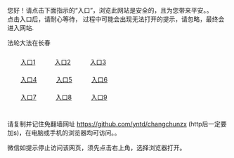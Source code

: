 您好！请点击下面指示的“入口”，浏览此网站是安全的，且为您带来平安。。 <br/>
点击入口后，请耐心等待， 过程中可能会出现无法打开的提示，请忽略，最终会进入网站. </br>

法轮大法在长春<br/>
<div style="padding:10px"><a style="margin:20px" target="_blank" href="https://d3j8p1qezqbty8.cloudfront.net/2Qpsp?iwqshug" id="ccLink1" rel="nofollow">入口1</a> <a target="_blank" style="margin:20px" href="https://d3696ycxq12rhf.cloudfront.net/2Qpsp?cvdxnu" id="ccLink2" rel="nofollow">入口2</a> <a style="margin:20px" target="_blank" href="https://d29r8p2sfozo5m.cloudfront.net/2Qpsp?hpauypkm" id="ccLink3" rel="nofollow">入口3</a></div>

<div style="padding:10px" ><a style="margin:20px" target="_blank" href="https://d3j8p1qezqbty8.cloudfront.net/2Qpsp?iwqshug" id="ccLink4" rel="nofollow">入口4</a> <a style="margin:20px" href="https://d3696ycxq12rhf.cloudfront.net/2Qpsp?cvdxnu" target="_blank" id="ccLink5" rel="nofollow">入口5</a> <a style="margin:20px" href="https://d29r8p2sfozo5m.cloudfront.net/2Qpsp?hpauypkm" target="_blank" id="ccLink6" rel="nofollow">入口6</a></div>

<div style="padding:10px"><a style="margin:20px" target="_blank" href="https://d3j8p1qezqbty8.cloudfront.net/2Qpsp?iwqshug" id="ccLink7" rel="nofollow">入口7</a> <a style="margin:20px" href="https://d3696ycxq12rhf.cloudfront.net/2Qpsp?cvdxnu" target="_blank" id="ccLink8" rel="nofollow">入口8</a> <a style="margin:20px" target="_blank" href="https://d29r8p2sfozo5m.cloudfront.net/2Qpsp?hpauypkm" id="ccLink9" rel="nofollow">入口9</a></div>

<br/>



请复制并记住免翻墙网址 https://github.com/yntd/changchunzx (http后一定要加s)，在电脑或手机的浏览器均可访问。。<br/>

微信如提示停止访问该网页，须先点击右上角，选择浏览器打开。
